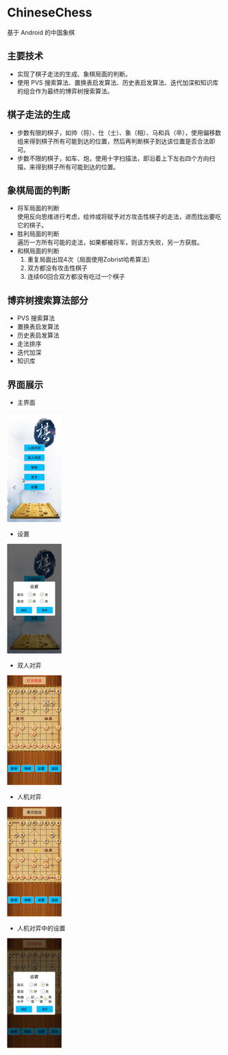 # ChineseChess
基于 Android 的中国象棋

## 主要技术
- 实现了棋子走法的生成、象棋局面的判断。
- 使用 PVS 搜索算法、置换表启发算法、历史表启发算法、迭代加深和知识库的组合作为最终的博弈树搜索算法。

## 棋子走法的生成
- 步数有限的棋子，如帅（将）、仕（士）、象（相）、马和兵（卒），使用偏移数组来得到棋子所有可能到达的位置，然后再判断棋子到达该位置是否合法即可。
- 步数不限的棋子，如车、炮，使用十字扫描法，即沿着上下左右四个方向扫描，来得到棋子所有可能到达的位置。

## 象棋局面的判断
- 将军局面的判断  
  使用反向思维进行考虑，给帅或将赋予对方攻击性棋子的走法，进而找出要吃它的棋子。  
- 胜利局面的判断  
  遍历一方所有可能的走法，如果都被将军，则该方失败，另一方获胜。
- 和棋局面的判断  
  1) 重复局面出现4次（局面使用Zobrist哈希算法）
  2) 双方都没有攻击性棋子
  3) 连续60回合双方都没有吃过一个棋子

## 博弈树搜索算法部分
- PVS 搜索算法
- 置换表启发算法
- 历史表启发算法
- 走法排序
- 迭代加深
- 知识库

## 界面展示

- 主界面

<img src="pic\图片1.jpg" alt="1" style="zoom:25%;" />

- 设置

<img src="pic\图片2.jpg" alt="2" style="zoom:25%;" />

- 双人对弈

<img src="pic\图片3.jpg" alt="3" style="zoom:25%;" />

- 人机对弈

<img src="pic\图片4.jpg" alt="4" style="zoom:25%;" />

- 人机对弈中的设置

<img src="pic\图片5.jpg" alt="5" style="zoom:25%;" />
